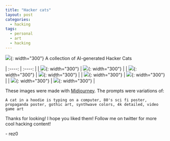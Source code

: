 ```yaml
---
title: "Hacker cats"
layout: post
categories:
  - hacking
tags:
  - personal
  - art
  - hacking
---
```


![](https://mj-gallery.com/d6ff0b6b-677b-4f9d-a0a8-ea2a1e0159be/grid_0.png){: width="300"}
A collection of AI-generated Hacker Cats


| :----: | :----: |
| ![](https://mj-gallery.com/222e1323-65e5-44f0-9580-eda617e89328/grid_0.png){: width="300"} | ![](https://mj-gallery.com/666a13a6-0faf-43ac-9ab7-5c11067515e5/grid_0.png){: width="300"} |
| ![](https://mj-gallery.com/5b5b1021-2051-49c0-80ea-261e9acee1d6/grid_0.png){: width="300"} | ![](https://mj-gallery.com/067531e8-1f06-499b-b172-2be7dcfca9c8/grid_0.png){: width="300"} |
| ![](https://mj-gallery.com/cf128826-9d01-4902-8c52-fecf37a93091/grid_0.png){: width="300"} | ![](https://mj-gallery.com/4687c9f4-6b4d-4993-a9e7-b216fcca2671/grid_0.png){: width="300"} |
| ![](https://mj-gallery.com/80555b0d-78f6-4620-ae80-957a399daecc/grid_0.png){: width="300"} | ![](https://mj-gallery.com/fb0b5e89-f33d-44f2-a193-cfc908dc4f56/grid_0.png){: width="300"} |

These images were made with [Midjourney](https://www.midjourney.com/app/). The prompts were variations of:
```
A cat in a hoodie is typing on a computer, 80's sci fi poster, propaganda poster, gothic art, synthwave colors, 4k detailed, video game art
```

Thanks for looking! I hope you liked them! Follow me on twitter for more cool hacking content!

\- rez0

<meta name="twitter:card" content="summary_large_image" />
<meta name="twitter:site" content="@rez0__" />
<meta name="twitter:creator" content="@rez0__" />
<meta property="og:url" content="https://rez0.blog/hacking/2022/09/15/hacker-cats.html" />
<meta property="og:title" content="Hacker cats" />
<meta property="og:description" content="ai-generated cyber hacker cats" />
<meta property="og:image" content="https://mj-gallery.com/d6ff0b6b-677b-4f9d-a0a8-ea2a1e0159be/grid_0.png" />
